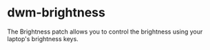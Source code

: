 # dwm-brightness
The Brightness patch allows you to control the brightness using your laptop's brightness keys.
